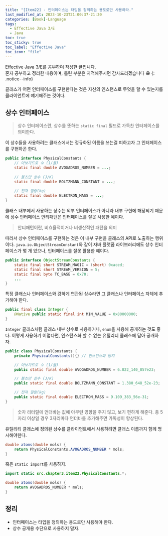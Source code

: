```yaml
---
title: "[Item22] - 인터페이스는 타입을 정의하는 용도로만 사용하라."
last_modified_at: 2023-10-23T21:00:37-21:30
categories: [Book]-Language
tags:
  - Effective Java 3/E
  - Java
toc: true
toc_sticky: true
toc_label: "Effective Java"
toc_icon: "file"
---
```


Effective Java 3/E를 공부하며 작성한 글입니다.<br>
혼자 공부하고 정리한 내용이며, 틀린 부분은 지적해주시면 감사드리겠습니다 😀
{: .notice--info}

클래스가 어떤 인터페이스를 구현한다는 것은 자신의 인스턴스로 무엇을 할 수 있는지를 클라이언트에 얘기해주는 것이다.

## 상수 인터페이스

> 상수 인터페이스란, 상수를 뜻하는 `static final` 필드로 가득찬 인터페이스를 의미한다.

이 상수들을 사용하려는 클래스에서는 정규화된 이름을 쓰는걸 피하고자 그 인터페이스를 구현하곤 한다.

```java
public interface PhysicalConstants {
    // 아보가드로 수 (1/몰)
    static final double AVOGADROS_NUMBER = ...;
    
    // 볼츠만 상수 (J/K)
    static final double BOLTZMANN_CONSTANT = ...;
    
    // 전자 질량(kg)
    static final double ELECTRON_MASS = ...;
}
```

클래스 내부에서 사용하는 상수는 외부 인터페이스가 아니라 내부 구현에 해당되기 때문에 상수 인터페이스 안티패턴은 인터페이스를 잘못 사용한 예이다.

> 안티패턴이란, 비효율적이거나 비생산적인 패턴을 의미

따라서 상수 인터페이스를 구현하는 것은 이 내부 구현을 클래스의 API로 노출하는 행위이다.
`java.io.ObjectStreamConstant`와 같이 자바 플랫폼 라이브러리에도 상수 인터페이스가 몇 개 있으나, 인터페이스를 잘못 활용한 예이다.

```java
public interface ObjectStreamConstants {
    static final short STREAM_MAGIC = (short) 0xaced;
    static final short STREAM_VERSION = 5;
    static final byte TC_BASE = 0x70;
    ...
}
```

특정 클래스나 인터페이스와 강하게 연관된 상수라면 그 클래스나 인터페이스 자체에 추가해야 한다.

```java
public final class Integer {
    @Native public static final int MIN_VALUE = 0x80000000;
}
```

`Integer` 클래스처럼 클래스 내부 상수로 사용하거나, `enum`을 사용해 공개하는 것도 좋다.
이렇게 사용하기 어렵다면, 인스턴스화 할 수 없는 유틸리티 클래스에 담아 공개하자.

```java
public class PhysicalConstants {
    private PhysicalConstants(){} // 인스턴스화 방지

    // 아보가드로 수 (1/몰)
    public static final double AVOGADROS_NUMBER = 6.022_140_857e23;

    // 볼츠만 상수 (J/K)
    public static final double BOLTZMANN_CONSTANT = 1.380_648_52e-23;

    // 전자 질량(kg)
    public static final double ELECTRON_MASS = 9.109_383_56e-31;
}
```

> 숫자 리터럴에 언더바는 값에 아무런 영향을 주지 않고, 보기 편하게 해준다.
> 총 5자리 이상일 경우 3자리마다 언더바를 추가해주면 가독성이 향상된다.

유틸리티 클래스에 정의된 상수를 클라이언트에서 사용하려면 클래스 이름까지 함께 명시해야한다.

```java
double atoms(double mols) {
    return PhysicalConstants.AVOGADROS_NUMBER * mols;
}
```

혹은 `static import`를 사용하자.

```java
import static src.chapter3.item22.PhysicalConstants.*;

double atoms(double mols) {
    return AVOGADROS_NUMBER * mols;
}
```

## 정리

- 인터페이스는 타입을 정의하는 용도로만 사용해야 한다.
- 상수 공개용 수단으로 사용하지 말자.